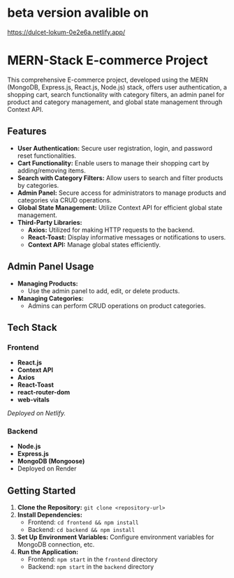# beta version avalible on
https://dulcet-lokum-0e2e6a.netlify.app/

# MERN-Stack E-commerce Project

This comprehensive E-commerce project, developed using the MERN (MongoDB, Express.js, React.js, Node.js) stack, offers user authentication, a shopping cart, search functionality with category filters, an admin panel for product and category management, and global state management through Context API.

## Features

- **User Authentication:** Secure user registration, login, and password reset functionalities.
- **Cart Functionality:** Enable users to manage their shopping cart by adding/removing items.
- **Search with Category Filters:** Allow users to search and filter products by categories.
- **Admin Panel:** Secure access for administrators to manage products and categories via CRUD operations.
- **Global State Management:** Utilize Context API for efficient global state management.
- **Third-Party Libraries:**
  - **Axios:** Utilized for making HTTP requests to the backend.
  - **React-Toast:** Display informative messages or notifications to users.
  - **Context API:** Manage global states efficiently.


## Admin Panel Usage

- **Managing Products:**
  - Use the admin panel to add, edit, or delete products.
- **Managing Categories:**
  - Admins can perform CRUD operations on product categories.
 
  
## Tech Stack

### Frontend

- **React.js**
- **Context API**
- **Axios**
- **React-Toast**
- **react-router-dom**
- **web-vitals**

_Deployed on Netlify._

### Backend

- **Node.js**
- **Express.js**
- **MongoDB (Mongoose)**
- Deployed on Render


## Getting Started

1. **Clone the Repository:** `git clone <repository-url>`
2. **Install Dependencies:**
   - Frontend: `cd frontend && npm install`
   - Backend: `cd backend && npm install`
3. **Set Up Environment Variables:** Configure environment variables for MongoDB connection, etc.
4. **Run the Application:**
   - Frontend: `npm start` in the `frontend` directory
   - Backend: `npm start` in the `backend` directory


